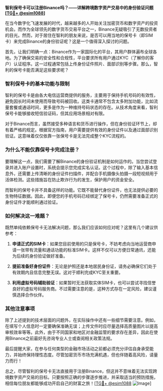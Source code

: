 **智利保号卡可以注册Binance吗？——详解跨境数字资产交易中的身份验证问题[[TG💪+ @esim1088](https://t.me/s/esim1088)]**

在当今数字化飞速发展的时代，越来越多的人开始关注加密货币和数字资产的投资机会。而作为全球领先的数字货币交易平台之一，Binance无疑吸引了无数投资者的目光。然而，对于居住在智利的朋友来说，是否可以用当地的保号卡（即SIM卡）来完成Binance的身份验证呢？这是一个值得深入探讨的问题。

首先，让我们明确一点：Binance作为一家国际化的平台，其用户群体遍布全球各地。为了确保交易的安全性和合规性，平台要求所有用户通过KYC（了解你的客户）认证程序。这一过程通常包括上传身份证件照片、面部识别等步骤。那么，智利的保号卡能否满足这些要求呢？

### 智利保号卡的基本功能与限制

智利的保号卡是由各大电信运营商提供的服务，主要用于保持手机号码的有效性，避免因长时间未使用而导致号码被回收。这类卡通常不包含太多附加功能，比如流量套餐或通话时间，更多是作为一种维持号码状态的存在。从技术角度来看，智利保号卡能够接收短信验证码，但其应用场景相对有限。

对于Binance而言，虽然接受多种语言和货币进行操作，但在身份验证环节上，却有着严格的规定。根据官方指南，用户需要提供有效的身份证件以及通过面部识别验证。这意味着仅仅依靠一张保号卡是无法完成整个KYC流程的。

### 为什么不能仅靠保号卡完成注册？

要理解这一点，我们需要了解Binance的身份验证机制是如何运作的。当您尝试登录并进入账户设置时，系统会提示您完成实名认证。这个过程中，除了输入基本信息外，还需要上传清晰的身份证件扫描件，并配合手机摄像头拍摄一段短视频用于活体检测。这些措施旨在防止欺诈行为的发生，保护用户的资金安全。

而智利的保号卡并不具备这样的功能。它既不能替代身份证件，也无法提供必要的生物特征数据。因此，即便您的手机号码已经绑定了保号卡，仍然需要准备正式的身份证件才能顺利通过验证。

### 如何解决这一难题？

既然单纯依赖保号卡无法解决问题，那么我们应该如何应对呢？这里有几个建议供参考：

1. **申请正式的SIM卡**：如果您目前使用的只是保号卡，不妨考虑向当地运营商申请一张带有流量和通话功能的标准SIM卡。这样不仅可以方便日常通讯，还能为后续的身份验证做好准备。
   
2. **提前准备好身份证件**：无论是护照还是本地居民身份证，请务必确保它们处于有效期内且信息完整无误。这对于顺利完成KYC至关重要。

3. **利用虚拟号码辅助验证**：如果暂时无法获取实体SIM卡，也可以尝试寻找信誉良好的虚拟号码服务商。不过需要注意的是，这种方式存在一定风险，建议谨慎选择合作伙伴。

### 其他注意事项

除了上述提到的技术层面的问题外，在实际操作中还有一些细节需要注意。例如，在填写个人信息时一定要确保准确无误；上传文件时应尽量选择高质量图片以提高审核效率等等。此外，由于不同国家和地区对金融监管的要求存在差异，因此在使用Binance之前最好先咨询专业人士或查阅相关政策法规。

最后提醒大家，在参与任何类型的金融市场活动之前都必须充分评估自身承受能力，并始终保持理性态度。尽管加密货币市场充满机遇，但也伴随着高风险，请量力而行！

总之，尽管智利的保号卡无法直接用于注册Binance，但这并不意味着无法实现跨境数字资产交易的目标。只要按照正确的步骤逐步推进，并采取适当的预防措施，相信每位朋友都能够成功开启自己的财富之旅！[[TG💪+ @esim1088](https://t.me/s/esim1088) ![Image](https://i.postimg.cc/4NQfJmqS/Snipaste-2025-05-13-00-14-12.png)]